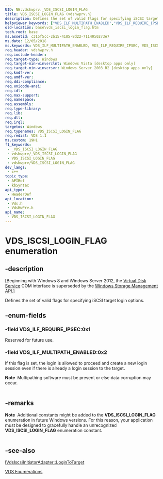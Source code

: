 ```yaml
---
UID: NE:vdshwprv._VDS_ISCSI_LOGIN_FLAG
title: VDS_ISCSI_LOGIN_FLAG (vdshwprv.h)
description: Defines the set of valid flags for specifying iSCSI target login options.
helpviewer_keywords: ["VDS_ILF_MULTIPATH_ENABLED","VDS_ILF_REQUIRE_IPSEC","VDS_ISCSI_LOGIN_FLAG","VDS_ISCSI_LOGIN_FLAG enumeration [VDS]","base.vds_iscsi_login_flag","vds/VDS_ILF_MULTIPATH_ENABLED","vds/VDS_ILF_REQUIRE_IPSEC","vds/VDS_ISCSI_LOGIN_FLAG","vdshwprv/VDS_ILF_MULTIPATH_ENABLED","vdshwprv/VDS_ILF_REQUIRE_IPSEC","vdshwprv/VDS_ISCSI_LOGIN_FLAG"]
old-location: base\vds_iscsi_login_flag.htm
tech.root: base
ms.assetid: c315f5cc-2b15-4185-8d22-7114950273e7
ms.date: 12/05/2018
ms.keywords: VDS_ILF_MULTIPATH_ENABLED, VDS_ILF_REQUIRE_IPSEC, VDS_ISCSI_LOGIN_FLAG, VDS_ISCSI_LOGIN_FLAG enumeration [VDS], base.vds_iscsi_login_flag, vds/VDS_ILF_MULTIPATH_ENABLED, vds/VDS_ILF_REQUIRE_IPSEC, vds/VDS_ISCSI_LOGIN_FLAG, vdshwprv/VDS_ILF_MULTIPATH_ENABLED, vdshwprv/VDS_ILF_REQUIRE_IPSEC, vdshwprv/VDS_ISCSI_LOGIN_FLAG
req.header: vdshwprv.h
req.include-header: 
req.target-type: Windows
req.target-min-winverclnt: Windows Vista [desktop apps only]
req.target-min-winversvr: Windows Server 2003 R2 [desktop apps only]
req.kmdf-ver: 
req.umdf-ver: 
req.ddi-compliance: 
req.unicode-ansi: 
req.idl: 
req.max-support: 
req.namespace: 
req.assembly: 
req.type-library: 
req.lib: 
req.dll: 
req.irql: 
targetos: Windows
req.typenames: VDS_ISCSI_LOGIN_FLAG
req.redist: VDS 1.1
ms.custom: 19H1
f1_keywords:
 - _VDS_ISCSI_LOGIN_FLAG
 - vdshwprv/_VDS_ISCSI_LOGIN_FLAG
 - VDS_ISCSI_LOGIN_FLAG
 - vdshwprv/VDS_ISCSI_LOGIN_FLAG
dev_langs:
 - c++
topic_type:
 - APIRef
 - kbSyntax
api_type:
 - HeaderDef
api_location:
 - Vds.h
 - VdsHwPrv.h
api_name:
 - VDS_ISCSI_LOGIN_FLAG
---
```


# VDS_ISCSI_LOGIN_FLAG enumeration


## -description

<p class="CCE_Message">[Beginning with Windows 8 and Windows Server 2012, the <a href="/windows/desktop/VDS/virtual-disk-service-portal">Virtual Disk Service</a> COM interface is superseded by the <a href="/previous-versions/windows/desktop/stormgmt/windows-storage-management-api-portal">Windows Storage Management API</a>.]

Defines the set of valid flags for specifying iSCSI target login options.

## -enum-fields

### -field VDS_ILF_REQUIRE_IPSEC:0x1

Reserved for future use.

### -field VDS_ILF_MULTIPATH_ENABLED:0x2

If this flag is set, the login is allowed to proceed and create a new login session even if there is already a login session to the target.
      

<div class="alert"><b>Note</b>  Multipathing software must be present or else data corruption may occur.</div>
<div> </div>

## -remarks

<div class="alert"><b>Note</b>  Additional constants might be added to the <b>VDS_ISCSI_LOGIN_FLAG</b> enumeration in future Windows versions. For this reason, your application must be designed to gracefully handle an unrecognized <b>VDS_ISCSI_LOGIN_FLAG</b> enumeration constant.</div>
<div> </div>

## -see-also

<a href="/windows/desktop/api/vds/nf-vds-ivdsiscsiinitiatoradapter-logintotarget">IVdsIscsiInitiatorAdapter::LoginToTarget</a>



<a href="/windows/desktop/VDS/vds-enumerations">VDS Enumerations</a>
